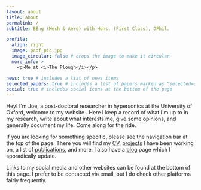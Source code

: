 ```yaml
---
layout: about
title: about
permalink: /
subtitle: BEng (Mech & Aero) with Hons. (First Class), DPhil. 

profile:
  align: right
  image: prof_pic.jpg
  image_circular: false # crops the image to make it circular
  more_info: >
    <p>Me at <i>The Plough</i></p>

news: true # includes a list of news items
selected_papers: true # includes a list of papers marked as "selected={true}"
social: true # includes social icons at the bottom of the page
---
```

Hey! I'm Joe, a post-doctoral researcher in hypersonics at the University of Oxford, welcome to my website . Here I keep a record of what I'm up to in my research, write about what interests me, give some opinions, and generally document my life. Come along for the ride.

If you are looking for something specific, please see the navigation bar at the top of the page. There you will find my [CV](/), [projects](/) I have been working on, a list of [publications](/), and more. I also have a [blog](/) page which I sporadically update. 

Links to my social media and other websites can be found at the bottom of this page. I prefer to be contacted via email, but I do check other platforms fairly frequently.  
